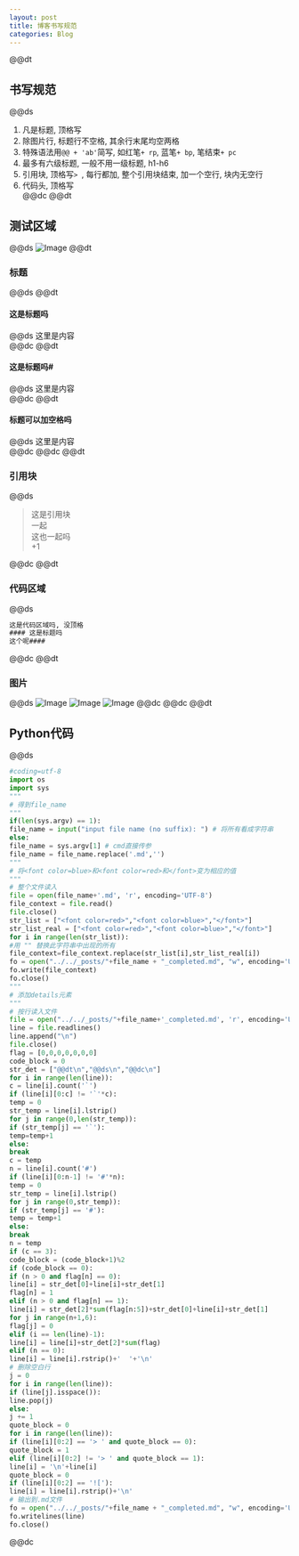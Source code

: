 ```yaml
---  
layout: post  
title: 博客书写规范  
categories: Blog  
---  
```

@@dt
## 书写规范
@@ds
1. 凡是标题, 顶格写  
2. 除图片行, 标题行不空格, 其余行末尾均空两格  
3. 特殊语法用`@@ + 'ab'`简写, 如红笔`+ rp`, 蓝笔`+ bp`, 笔结束`+ pc`  
4. 最多有六级标题, 一般不用一级标题, h1-h6  
5. 引用块, 顶格写`> `, 每行都加, 整个引用块结束, 加一个空行, 块内无空行  
6. 代码头, 顶格写  
@@dc
@@dt
## 测试区域
@@ds
![Image](https://s3.jpg.cm/2020/10/15/thPvw.png)
@@dt
### 标题
@@ds
@@dt
#### 这是标题吗
@@ds
这里是内容  
@@dc
@@dt
#### 这是标题吗#
@@ds
这里是内容  
@@dc
@@dt
#### 标题可以加空格吗    
@@ds
这里是内容  
@@dc
@@dc
@@dt
### 引用块
@@ds
> 这是引用块  
> 一起  
> 这也一起吗  
> +1  

@@dc
@@dt
### 代码区域
@@ds
``` txt
这是代码区域吗, 没顶格
#### 这是标题吗
这个呢####
```  
@@dc
@@dt
### 图片
@@ds
![Image](https://s3.jpg.cm/2020/10/15/thPvw.png)
![Image](https://s3.jpg.cm/2020/10/15/thPvw.png)
![Image](https://s3.jpg.cm/2020/10/15/thPvw.png)
@@dc
@@dc
@@dt
## Python代码
@@ds
``` python
#coding=utf-8
import os
import sys
"""
# 得到file_name
"""
if(len(sys.argv) == 1):
file_name = input("input file name (no suffix): ") # 将所有看成字符串
else:
file_name = sys.argv[1] # cmd直接传参
file_name = file_name.replace('.md','')
"""
# 将<font color=blue>和<font color=red>和</font>变为相应的值
"""
# 整个文件读入
file = open(file_name+'.md', 'r', encoding='UTF-8') 
file_context = file.read()
file.close()
str_list = ["<font color=red>","<font color=blue>","</font>"]
str_list_real = ["<font color=red>","<font color=blue>","</font>"]
for i in range(len(str_list)):
#用 "" 替换此字符串中出现的所有
file_context=file_context.replace(str_list[i],str_list_real[i])
fo = open("../../_posts/"+file_name + "_completed.md", "w", encoding='UTF-8')
fo.write(file_context)
fo.close()
"""
# 添加details元素
"""
# 按行读入文件
file = open("../../_posts/"+file_name+'_completed.md', 'r', encoding='UTF-8') 
line = file.readlines()
line.append("\n")
file.close()
flag = [0,0,0,0,0,0,0]
code_block = 0
str_det = ["@@dt\n","@@ds\n","@@dc\n"]
for i in range(len(line)):
c = line[i].count('`')
if (line[i][0:c] != '`'*c):
temp = 0
str_temp = line[i].lstrip()
for j in range(0,len(str_temp)):
if (str_temp[j] == '`'):
temp=temp+1
else:
break
c = temp
n = line[i].count('#')
if (line[i][0:n-1] != '#'*n):
temp = 0
str_temp = line[i].lstrip()
for j in range(0,str_temp)):
if (str_temp[j] == '#'):
temp = temp+1
else:
break
n = temp
if (c == 3):
code_block = (code_block+1)%2
if (code_block == 0):
if (n > 0 and flag[n] == 0):
line[i] = str_det[0]+line[i]+str_det[1]
flag[n] = 1
elif (n > 0 and flag[n] == 1):
line[i] = str_det[2]*sum(flag[n:5])+str_det[0]+line[i]+str_det[1]
for j in range(n+1,6):
flag[j] = 0
elif (i == len(line)-1):
line[i] = line[i]+str_det[2]*sum(flag)
elif (n == 0):
line[i] = line[i].rstrip()+'  '+'\n'
# 删除空白行
j = 0 
for i in range(len(line)):
if (line[j].isspace()):
line.pop(j)
else:
j += 1
quote_block = 0
for i in range(len(line)):
if (line[i][0:2] == '> ' and quote_block == 0):
quote_block = 1
elif (line[i][0:2] != '> ' and quote_block == 1):
line[i] = '\n'+line[i]
quote_block = 0
if (line[i][0:2] == '!['):
line[i] = line[i].rstrip()+'\n'
# 输出到.md文件
fo = open("../../_posts/"+file_name + "_completed.md", "w", encoding='UTF-8')
fo.writelines(line)
fo.close()
```  
@@dc
